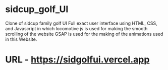 # sidcup_golf_UI
 Clone of sidcup family golf UI
 Full exact user interface using HTML, CSS, and Javascript in which locomotive js is used for making the smooth scrolling of the website
 GSAP is used for the making of the animations used in this Website.
# URL - https://sidgolfui.vercel.app

